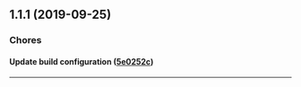 ## 1.1.1 (2019-09-25)

### Chores


#### Update build configuration ([5e0252c](https://github.com/sealsystems/node-failure/commit/5e0252c))



---
